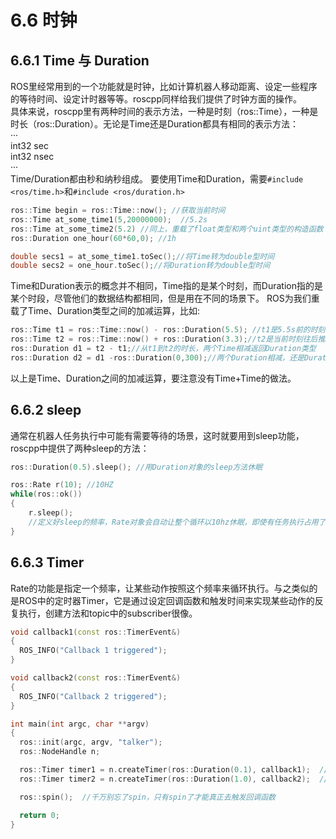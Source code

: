 # 6.6 时钟

## 6.6.1 Time 与 Duration
ROS里经常用到的一个功能就是时钟，比如计算机器人移动距离、设定一些程序的等待时间、设定计时器等等。roscpp同样给我们提供了时钟方面的操作。  
具体来说，roscpp里有两种时间的表示方法，一种是时刻（ros::Time），一种是时长（ros::Duration）。无论是Time还是Duration都具有相同的表示方法：  
···  
int32 sec  
int32 nsec  
···  
Time/Duration都由秒和纳秒组成。
要使用Time和Duration，需要`#include <ros/time.h>`和`#include <ros/duration.h>`
```cpp
ros::Time begin = ros::Time::now(); //获取当前时间
ros::Time at_some_time1(5,20000000);  //5.2s
ros::Time at_some_time2(5.2) //同上，重载了float类型和两个uint类型的构造函数
ros::Duration one_hour(60*60,0); //1h

double secs1 = at_some_time1.toSec();//将Time转为double型时间
double secs2 = one_hour.toSec();//将Duration转为double型时间

```

Time和Duration表示的概念并不相同，Time指的是某个时刻，而Duration指的是某个时段，尽管他们的数据结构都相同，但是用在不同的场景下。
ROS为我们重载了Time、Duration类型之间的加减运算，比如:
```cpp
ros::Time t1 = ros::Time::now() - ros::Duration(5.5); //t1是5.5s前的时刻，Time加减Duration返回都是Time
ros::Time t2 = ros::Time::now() + ros::Duration(3.3);//t2是当前时刻往后推3.3s的时刻
ros::Duration d1 = t2 - t1;//从t1到t2的时长，两个Time相减返回Duration类型
ros::Duration d2 = d1 -ros::Duration(0,300);//两个Duration相减，还是Duration
```
以上是Time、Duration之间的加减运算，要注意没有Time+Time的做法。

## 6.6.2 sleep
通常在机器人任务执行中可能有需要等待的场景，这时就要用到sleep功能，roscpp中提供了两种sleep的方法：
```cpp
ros::Duration(0.5).sleep(); //用Duration对象的sleep方法休眠

ros::Rate r(10); //10HZ
while(ros::ok())
{
    r.sleep();     
    //定义好sleep的频率，Rate对象会自动让整个循环以10hz休眠，即使有任务执行占用了时间
}
```
## 6.6.3 Timer
Rate的功能是指定一个频率，让某些动作按照这个频率来循环执行。与之类似的是ROS中的定时器Timer，它是通过设定回调函数和触发时间来实现某些动作的反复执行，创建方法和topic中的subscriber很像。
```cpp
void callback1(const ros::TimerEvent&)
{
  ROS_INFO("Callback 1 triggered");
}

void callback2(const ros::TimerEvent&)
{
  ROS_INFO("Callback 2 triggered");
}

int main(int argc, char **argv)
{
  ros::init(argc, argv, "talker");
  ros::NodeHandle n;

  ros::Timer timer1 = n.createTimer(ros::Duration(0.1), callback1);  //timer1每0.1s触发一次callback1函数
  ros::Timer timer2 = n.createTimer(ros::Duration(1.0), callback2);  //timer2每1.0s触发一次callback2函数

  ros::spin();  //千万别忘了spin，只有spin了才能真正去触发回调函数

  return 0;
}
```
